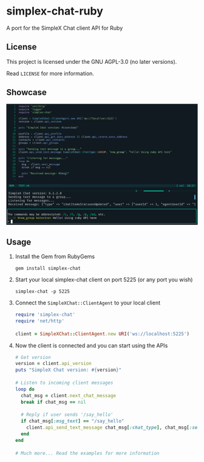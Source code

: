 # simplex-chat-ruby
A port for the SimpleX Chat client API for Ruby

## License
This project is licensed under the GNU AGPL-3.0 (no later versions).

Read `LICENSE` for more information.

## Showcase

![showcase](showcase.png)

## Usage

1. Install the Gem from RubyGems
   ```shell
   gem install simplex-chat
   ```


2. Start your local simplex-chat client on port 5225 (or any port you wish)

   ```shell
   simplex-chat -p 5225
   ```

3. Connect the `SimpleXChat::ClientAgent` to your local client

   ```rb
   require 'simplex-chat'
   require 'net/http'

   client = SimpleXChat::ClientAgent.new URI('ws://localhost:5225')
   ```


4. Now the client is connected and you can start using the APIs

   ```rb
   # Get version
   version = client.api_version
   puts "SimpleX Chat version: #{version}"

   # Listen to incoming client messages
   loop do
     chat_msg = client.next_chat_message
     break if chat_msg == nil

     # Reply if user sends '/say_hello'
     if chat_msg[:msg_text] == "/say_hello"
       client.api_send_text_message chat_msg[:chat_type], chat_msg[:sender], "Hello! This was sent automagically"
     end
   end

   # Much more... Read the examples for more information
   ```
